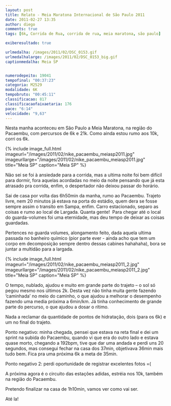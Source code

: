 ```yaml
---
layout: post
title: Relato - Meia Maratona Internacional de São Paulo 2011
date: 2011-02-27 13:35
author: diego
comments: true
tags: [6k, Corrida de Rua, corrida de rua, meia maratona, são paulo]

exiberesultado: true

urlmedalha: /images/2011/02/DSC_0153.gif
urlmedalhalarge: /images/2011/02/DSC_0153_big.gif
captionmedalha: Meia SP


numerodepeito: 19041
tempofinal: "00:37:23"
categoria: M2529
modalidade: 6K
tempobruto: "00:45:11"
classificacao: 817
classificacaofaixaetaria: 176
pace: "6:14"
velocidade: "9,63"
---
```


Nesta manha aconteceu em São Paulo a Meia Maratona, na região do Pacaembu, com percursos de 6k e 21k. Como ainda estou rumo aos 10k, corri os 6k.

<!--more-->

{% include image_full.html imageurl="/images/2011/02/nike_pacaembu_meiasp2011.jpg" imageurllarge="/images/2011/02/nike_pacaembu_meiasp2011.jpg" title="Meia SP" caption="Meia SP" %}

Não sei se foi à ansiedade para a corrida, mas a ultima noite foi bem difícil para dormir, fora aquelas acordadas no meio da noite pensando que já esta atrasado pra corrida, enfim, o despertador não deixou passar do horário.

Sai de casa por volta das 6h50min da manha, rumo ao Pacaembu. Trajeto livre, nem 20 minutos já estava na porta do estádio, quem dera se fosse sempre assim o transito em Sampa, enfim. Carro estacionado, separo as coisas e rumo ao local de Largada. Quanta gente!  Para chegar até o local do guarda-volumes foi uma eternidade, mas deu tempo de deixar as coisas guardadas.

Pertences no guarda volumes, alongamento feito, dada aquela ultima passada no banheiro químico (pior parte ever - ainda acho que tem um corpo em decomposição sempre dentro dessas cabines hahahaha), bora se juntar a multidão para a largada.

{% include image_full.html imageurl="/images/2011/02/nike_pacaembu_meiasp2011_2.jpg" imageurllarge="/images/2011/02/nike_pacaembu_meiasp2011_2.jpg" title="Meia SP" caption="Meia SP" %}

O tempo, nublado, ajudou e muito em grande parte do trajeto – o sol só pegou mesmo nos últimos 2k. Desta vez não tinha muita gente fazendo ‘caminhada’ no meio do caminho, o que ajudou a melhorar o desempenho fazendo uma media próxima a 6min/km. Já tinha conhecimento de grande parte do percurso, o que ajudou a dosar o rítimo.

Nada a reclamar da quantidade de pontos de hidratação, dois (para os 6k) e um no final do trajeto.

Ponto negativo: minha chegada, pensei que estava na reta final e dei um sprint na subida do Pacaembu, quando vi que era do outro lado e estava quase morto, chegando a 192bpm, tive que dar uma andada e perdi uns 20 segundos, mas consegui fechar na casa dos 37min, objetivava 36min mais tudo bem. Fica pra uma próxima 6k a meta de 35min.

Ponto negativo 2: perdi oportunidade de registrar excelentes fotos =(

A próxima agora é o circuito das estações adidas, estréia nos 10k, também na região do Pacaembu.

Pretendo finalizar na casa de 1h10min, vamos ver como vai ser.

Até la!
